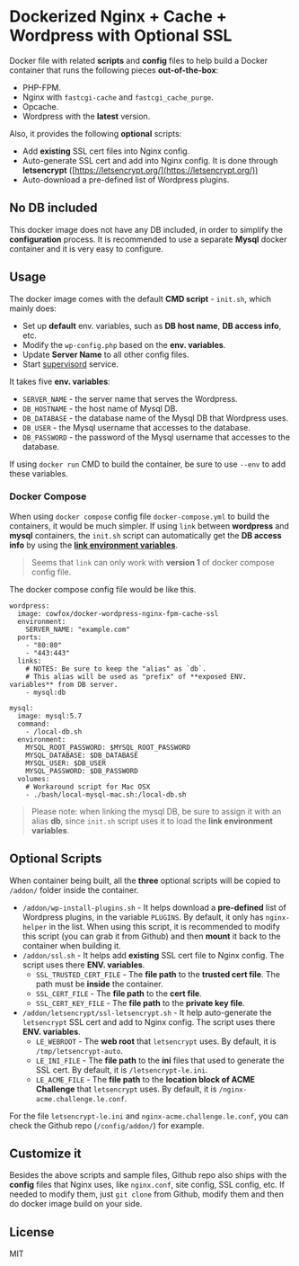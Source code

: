 # Dockerized Nginx + Cache + Wordpress with Optional SSL

Docker file with related **scripts** and **config** files to help build a Docker container that runs the following pieces **out-of-the-box**:

- PHP-FPM.
- Nginx with `fastcgi-cache` and `fastcgi_cache_purge`.
- Opcache.
- Wordpress with the **latest** version. 

Also, it provides the following **optional** scripts:

- Add **existing** SSL cert files into Nginx config. 
- Auto-generate SSL cert and add into Nginx config. It is done through **letsencrypt** ([https://letsencrypt.org/](https://letsencrypt.org/))
- Auto-download a pre-defined list of Wordpress plugins. 

## No DB included

This docker image does not have any DB included, in order to simplify the **configuration** process. It is recommended to use a separate **Mysql** docker container and it is very easy to configure.


## Usage

The docker image comes with the default **CMD script** - `init.sh`, which mainly does: 

- Set up **default** env. variables, such as **DB host name**, **DB access info**, etc.
- Modify the `wp-config.php` based on the **env. variables**.
- Update **Server Name** to all other config files.
- Start [supervisord](http://supervisord.org/) service. 

It takes five **env. variables**: 

- `SERVER_NAME` - the server name that serves the Wordpress. 
- `DB_HOSTNAME` - the host name of Mysql DB. 
- `DB_DATABASE` - the database name of the Mysql DB that Wordpress uses. 
- `DB_USER` - the Mysql username that accesses to the database. 
- `DB_PASSWORD` - the password of the Mysql username that accesses to the database. 

If using `docker run` CMD to build the container, be sure to use `--env` to add these variables. 

### Docker Compose

When using `docker compose` config file `docker-compose.yml` to build the containers, it would be much simpler. If using `link` between **wordpress** and **mysql** containers, the `init.sh` script can automatically get the **DB access info** by using the **[link environment variables](https://docs.docker.com/compose/link-env-deprecated/)**. 

> Seems that `link` can only work with **version 1** of docker compose config file. 

The docker compose config file would be like this. 

```
wordpress:
  image: cowfox/docker-wordpress-nginx-fpm-cache-ssl
  environment:
    SERVER_NAME: "example.com"
  ports:
    - "80:80"
    - "443:443"
  links:
    # NOTES: Be sure to keep the "alias" as `db`.
    # This alias will be used as "prefix" of **exposed ENV. variables** from DB server.
    - mysql:db

mysql:
  image: mysql:5.7
  command:
    - /local-db.sh
  environment:
    MYSQL_ROOT_PASSWORD: $MYSQL_ROOT_PASSWORD
    MYSQL_DATABASE: $DB_DATABASE
    MYSQL_USER: $DB_USER
    MYSQL_PASSWORD: $DB_PASSWORD
  volumes:
    # Workaround script for Mac OSX
    - ./bash/local-mysql-mac.sh:/local-db.sh
```

> Please note: when linking the mysql DB, be sure to assign it with an alias **db**, since `init.sh` script uses it to load the **link environment variables**. 


## Optional Scripts

When container being built, all the **three** optional scripts will be copied to `/addon/` folder inside the container. 

- `/addon/wp-install-plugins.sh` - It helps download a **pre-defined** list of Wordpress plugins, in the variable `PLUGINS`. By default, it only has `nginx-helper` in the list. When using this script, it is recommended to modify this script (you can grab it from Github) and then **mount** it back to the container when building it. 
- `/addon/ssl.sh` - It helps add **existing** SSL cert file to Nginx config. The script uses there **ENV. variables**. 
	- `SSL_TRUSTED_CERT_FILE` - The **file path** to the **trusted cert file**. The path must be **inside** the container. 
	- `SSL_CERT_FILE` - The **file path** to the **cert file**. 
	- `SSL_CERT_KEY_FILE` - The **file path** to the **private key file**. 
- `/addon/letsencrypt/ssl-letsencrypt.sh` - It help auto-generate the `letsencrypt` SSL cert and add to Nginx config. The script uses there **ENV. variables**. 
	- `LE_WEBROOT` - The **web root** that `letsencrypt` uses. By default, it is `/tmp/letsencrypt-auto`. 
	- `LE_INI_FILE` - The **file path** to the **ini** files that used to generate the SSL cert. By default, it is `/letsencrypt-le.ini`. 
	- `LE_ACME_FILE` - The **file path** to the **location block of ACME Challenge** that `letsencrypt` uses. By default, it is `/nginx-acme.challenge.le.conf`. 
	
For the file `letsencrypt-le.ini` and `nginx-acme.challenge.le.conf`, you can check the Github repo (`/config/addon/`) for example. 


## Customize it

Besides the above scripts and sample files, Github repo also ships with the **config** files that Nginx uses, like `nginx.conf`, site config, SSL config, etc. If needed to modify them, just `git clone` from Github, modify them and then do docker image build on your side. 

## License

MIT




